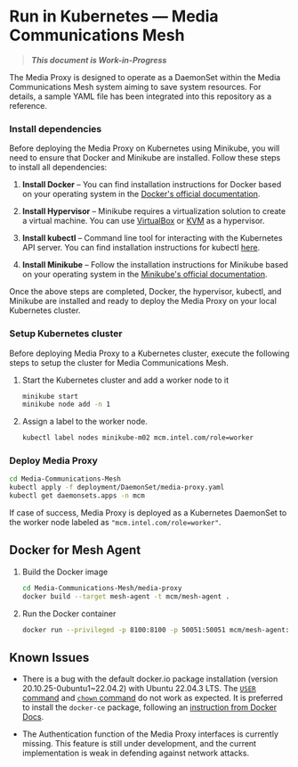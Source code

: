 # Run in Kubernetes — Media Communications Mesh

> ***This document is Work-in-Progress***

The Media Proxy is designed to operate as a DaemonSet within the Media Communications Mesh system
aiming to save system resources. For details, a sample YAML file has been integrated into this repository as a reference.


### Install dependencies

Before deploying the Media Proxy on Kubernetes using Minikube, you will need to ensure that Docker and Minikube are installed.
Follow these steps to install all dependencies:

1. **Install Docker** – You can find installation instructions for Docker based on your operating system in the [Docker's official documentation](https://docs.docker.com/get-docker/).

2. **Install Hypervisor** – Minikube requires a virtualization solution to create a virtual machine. You can use [VirtualBox](https://www.virtualbox.org/) or [KVM](https://www.linux-kvm.org/page/Main_Page) as a hypervisor.

3. **Install kubectl** – Command line tool for interacting with the Kubernetes API server. You can find installation instructions for kubectl [here](https://kubernetes.io/docs/tasks/tools/install-kubectl/).

4. **Install Minikube** – Follow the installation instructions for Minikube based on your operating system in the [Minikube's official documentation](https://minikube.sigs.k8s.io/docs/start/).

Once the above steps are completed, Docker, the hypervisor, kubectl, and Minikube are installed and ready to deploy the Media Proxy on your local Kubernetes cluster.

### Setup Kubernetes cluster
Before deploying Media Proxy to a Kubernetes cluster, execute the following steps to setup the cluster for Media Communications Mesh.

1. Start the Kubernetes cluster and add a worker node to it

   ```bash
   minikube start
   minikube node add -n 1
   ```

2. Assign a label to the worker node.

   ```bash
   kubectl label nodes minikube-m02 mcm.intel.com/role=worker
   ```

### Deploy Media Proxy

```bash
cd Media-Communications-Mesh
kubectl apply -f deployment/DaemonSet/media-proxy.yaml
kubectl get daemonsets.apps -n mcm
```

If case of success, Media Proxy is deployed as a Kubernetes DaemonSet to the worker node
labeled as `"mcm.intel.com/role=worker"`.

## Docker for Mesh Agent

1. Build the Docker image

   ```bash
   cd Media-Communications-Mesh/media-proxy
   docker build --target mesh-agent -t mcm/mesh-agent .
   ```

2. Run the Docker container

   ```bash
   docker run --privileged -p 8100:8100 -p 50051:50051 mcm/mesh-agent:latest
   ```

## Known Issues
- There is a bug with the default docker.io package installation (version 20.10.25-0ubuntu1~22.04.2) with Ubuntu 22.04.3 LTS. The [`USER` command](https://github.com/moby/moby/issues/46355) and [`chown` command](https://github.com/moby/moby/issues/46161) do not work as expected. It is preferred to install the `docker-ce` package, following an [instruction from Docker Docs](https://docs.docker.com/engine/install/ubuntu/).

- The Authentication function of the Media Proxy interfaces is currently missing. This feature is still under development, and the current implementation is weak in defending against network attacks.

<!-- References -->
[license-img]: https://img.shields.io/badge/License-BSD_3--Clause-blue.svg
[license]: https://opensource.org/license/bsd-3-clause
